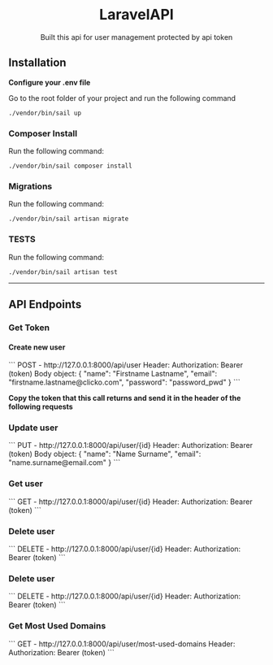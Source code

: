 <div id="top"></div>
<br />

<!-- PROJECT INTRO -->
<div align="center">
<h1 align="center">LaravelAPI</h1>
Built this api for user management protected by api token
</div>

<h2 id="installation">Installation</h2>

<strong>Configure your .env file</strong> <br>

Go to the root folder of your project and run the following command<br>

```
./vendor/bin/sail up
```

<h3 id="composerInstall">Composer Install</h3>

Run the following command:

```
./vendor/bin/sail composer install
```

<h3 id="migrations">Migrations</h3>

Run the following command:
```
./vendor/bin/sail artisan migrate
```

<h3 id="tests">TESTS</h3>

Run the following command:

```
./vendor/bin/sail artisan test
```
----------------------------------------
<h2>API Endpoints</h2>

<h3>Get Token</h3>

<h4>Create new user</h4>
```
POST - http://127.0.0.1:8000/api/user
Header: Authorization: Bearer (token)
Body object:
{
"name": "Firstname Lastname",
"email": "firstname.lastname@clicko.com",
"password": "password_pwd"
}
```

<strong>Copy the token that this call returns and send it in the header of the following requests</strong>

<h3>Update user</h3>
```
PUT - http://127.0.0.1:8000/api/user/{id}
Header: Authorization: Bearer (token)
Body object:
{
"name": "Name Surname",
"email": "name.surname@email.com"
}
```

<h3>Get user</h3>
```
GET - http://127.0.0.1:8000/api/user/{id}
Header: Authorization: Bearer (token)
```

<h3>Delete user</h3>
```
DELETE - http://127.0.0.1:8000/api/user/{id}
Header: Authorization: Bearer (token)
```

<h3>Delete user</h3>
```
DELETE - http://127.0.0.1:8000/api/user/{id}
Header: Authorization: Bearer (token)
```

<h3>Get Most Used Domains</h3>
```
GET - http://127.0.0.1:8000/api/user/most-used-domains
Header: Authorization: Bearer (token)
```

